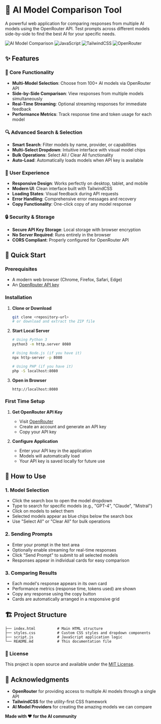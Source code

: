 # 🤖 AI Model Comparison Tool

A powerful web application for comparing responses from multiple AI models using the OpenRouter API. Test prompts across different models side-by-side to find the best AI for your specific needs.

![AI Model Comparison](https://img.shields.io/badge/AI-Model_Comparison-blue.svg)
![JavaScript](https://img.shields.io/badge/JavaScript-ES6+-yellow.svg)
![TailwindCSS](https://img.shields.io/badge/TailwindCSS-3.x-cyan.svg)
![OpenRouter](https://img.shields.io/badge/OpenRouter-API-green.svg)

## ✨ Features

### 🎯 **Core Functionality**

- **Multi-Model Selection**: Choose from 100+ AI models via OpenRouter API
- **Side-by-Side Comparison**: View responses from multiple models simultaneously
- **Real-Time Streaming**: Optional streaming responses for immediate feedback
- **Performance Metrics**: Track response time and token usage for each model

### 🔍 **Advanced Search & Selection**

- **Smart Search**: Filter models by name, provider, or capabilities
- **Multi-Select Dropdown**: Intuitive interface with visual model chips
- **Bulk Operations**: Select All / Clear All functionality
- **Auto-Load**: Automatically loads models when API key is available

### 🎨 **User Experience**

- **Responsive Design**: Works perfectly on desktop, tablet, and mobile
- **Modern UI**: Clean interface built with TailwindCSS
- **Loading States**: Visual feedback during API requests
- **Error Handling**: Comprehensive error messages and recovery
- **Copy Functionality**: One-click copy of any model response

### 🔒 **Security & Storage**

- **Secure API Key Storage**: Local storage with browser encryption
- **No Server Required**: Runs entirely in the browser
- **CORS Compliant**: Properly configured for OpenRouter API

## 🚀 Quick Start

### Prerequisites

- A modern web browser (Chrome, Firefox, Safari, Edge)
- An [OpenRouter API key](https://openrouter.ai/keys)

### Installation

1. **Clone or Download**

   ```bash
   git clone <repository-url>
   # or download and extract the ZIP file
   ```
2. **Start Local Server**

   ```bash
   # Using Python 3
   python3 -m http.server 8080

   # Using Node.js (if you have it)
   npx http-server -p 8080

   # Using PHP (if you have it)
   php -S localhost:8080
   ```
3. **Open in Browser**

   ```
   http://localhost:8080
   ```

### First Time Setup

1. **Get OpenRouter API Key**

   - Visit [OpenRouter](https://openrouter.ai/keys)
   - Create an account and generate an API key
   - Copy your API key
2. **Configure Application**

   - Enter your API key in the application
   - Models will automatically load
   - Your API key is saved locally for future use

## 📖 How to Use

### 1. **Model Selection**

- Click the search box to open the model dropdown
- Type to search for specific models (e.g., "GPT-4", "Claude", "Mistral")
- Click on models to select them
- Selected models appear as blue chips below the search box
- Use "Select All" or "Clear All" for bulk operations

### 2. **Sending Prompts**

- Enter your prompt in the text area
- Optionally enable streaming for real-time responses
- Click "Send Prompt" to submit to all selected models
- Responses appear in individual cards for easy comparison

### 3. **Comparing Results**

- Each model's response appears in its own card
- Performance metrics (response time, tokens used) are shown
- Copy any response using the copy button
- Cards are automatically arranged in a responsive grid

## 🏗️ Project Structure

```
├── index.html          # Main HTML structure
├── styles.css          # Custom CSS styles and dropdown components
├── script.js           # JavaScript application logic
└── README.md           # This documentation file
```

### 📄 License

This project is open source and available under the [MIT License](LICENSE).

## 🙏 Acknowledgments

- **OpenRouter** for providing access to multiple AI models through a single API
- **TailwindCSS** for the utility-first CSS framework
- **AI Model Providers** for creating the amazing models we can compare

**Made with ❤️ for the AI community**
